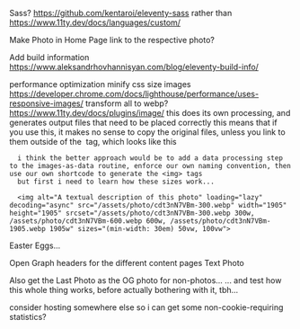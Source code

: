 Sass?
  https://github.com/kentaroi/eleventy-sass
    rather than
      https://www.11ty.dev/docs/languages/custom/

Make Photo in Home Page link to the respective photo?

Add build information
  https://www.aleksandrhovhannisyan.com/blog/eleventy-build-info/

performance optimization
  minify css
  size images
    https://developer.chrome.com/docs/lighthouse/performance/uses-responsive-images/
  transform all to webp?
    https://www.11ty.dev/docs/plugins/image/
      this does its own processing, and generates output files that need to be placed correctly
      this means that if you use this, it makes no sense to copy the original files, unless you link to them outside of the <img> tag, which looks like this

      i think the better approach would be to add a data processing step to the images-as-data routine, enforce our own naming convention, then use our own shortcode to generate the <img> tags
      but first i need to learn how these sizes work...

      <img alt="A textual description of this photo" loading="lazy" decoding="async" src="/assets/photo/cdt3nN7VBm-300.webp" width="1905" height="1905" srcset="/assets/photo/cdt3nN7VBm-300.webp 300w, /assets/photo/cdt3nN7VBm-600.webp 600w, /assets/photo/cdt3nN7VBm-1905.webp 1905w" sizes="(min-width: 30em) 50vw, 100vw">

Easter Eggs...

Open Graph headers for the different content pages
  Text
  Photo

  Also get the Last Photo as the OG photo for non-photos...
  ... and test how this whole thing works, before actually bothering with it, tbh...

consider hosting somewhere else so i can get some non-cookie-requiring statistics?